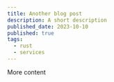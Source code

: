 ```yaml
---
title: Another blog post
description: A short description
published_date: 2023-10-10
published: true
tags:
  - rust
  - services
---
```


More content
